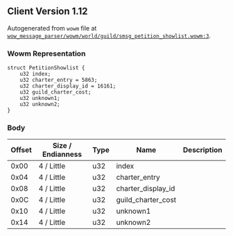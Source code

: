## Client Version 1.12

Autogenerated from `wowm` file at [`wow_message_parser/wowm/world/guild/smsg_petition_showlist.wowm:3`](https://github.com/gtker/wow_messages/tree/main/wow_message_parser/wowm/world/guild/smsg_petition_showlist.wowm#L3).

### Wowm Representation
```rust,ignore
struct PetitionShowlist {
    u32 index;
    u32 charter_entry = 5863;
    u32 charter_display_id = 16161;
    u32 guild_charter_cost;
    u32 unknown1;
    u32 unknown2;
}
```
### Body
| Offset | Size / Endianness | Type | Name | Description |
| ------ | ----------------- | ---- | ---- | ----------- |
| 0x00 | 4 / Little | u32 | index |  |
| 0x04 | 4 / Little | u32 | charter_entry |  |
| 0x08 | 4 / Little | u32 | charter_display_id |  |
| 0x0C | 4 / Little | u32 | guild_charter_cost |  |
| 0x10 | 4 / Little | u32 | unknown1 |  |
| 0x14 | 4 / Little | u32 | unknown2 |  |
